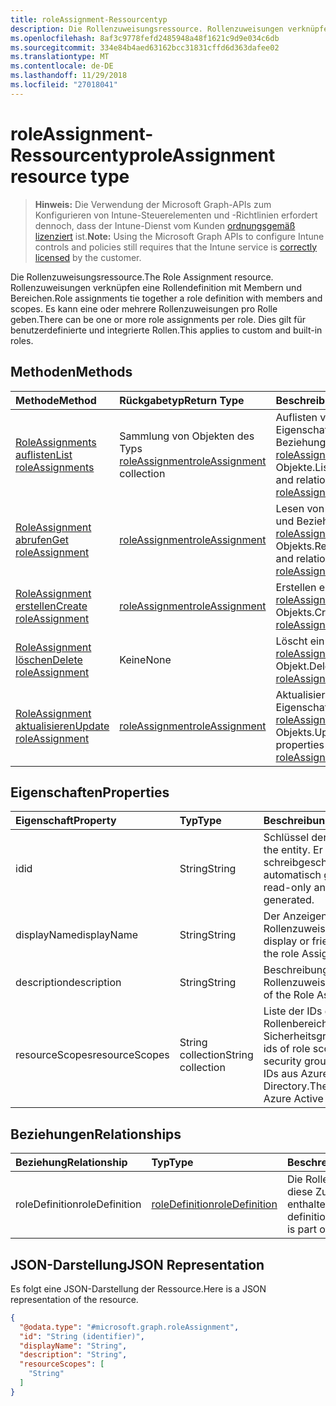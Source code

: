 ```yaml
---
title: roleAssignment-Ressourcentyp
description: Die Rollenzuweisungsressource. Rollenzuweisungen verknüpfen eine Rollendefinition mit Membern und Bereichen. Es kann eine oder mehrere Rollenzuweisungen pro Rolle geben. Dies gilt für benutzerdefinierte und integrierte Rollen.
ms.openlocfilehash: 8af3c9778fefd2485948a48f1621c9d9e034c6db
ms.sourcegitcommit: 334e84b4aed63162bcc31831cffd6d363dafee02
ms.translationtype: MT
ms.contentlocale: de-DE
ms.lasthandoff: 11/29/2018
ms.locfileid: "27018041"
---
```

# <a name="roleassignment-resource-type"></a><span data-ttu-id="622a1-106">roleAssignment-Ressourcentyp</span><span class="sxs-lookup"><span data-stu-id="622a1-106">roleAssignment resource type</span></span>

> <span data-ttu-id="622a1-107">**Hinweis:** Die Verwendung der Microsoft Graph-APIs zum Konfigurieren von Intune-Steuerelementen und -Richtlinien erfordert dennoch, dass der Intune-Dienst vom Kunden [ordnungsgemäß lizenziert](https://go.microsoft.com/fwlink/?linkid=839381) ist.</span><span class="sxs-lookup"><span data-stu-id="622a1-107">**Note:** Using the Microsoft Graph APIs to configure Intune controls and policies still requires that the Intune service is [correctly licensed](https://go.microsoft.com/fwlink/?linkid=839381) by the customer.</span></span>

<span data-ttu-id="622a1-108">Die Rollenzuweisungsressource.</span><span class="sxs-lookup"><span data-stu-id="622a1-108">The Role Assignment resource.</span></span> <span data-ttu-id="622a1-109">Rollenzuweisungen verknüpfen eine Rollendefinition mit Membern und Bereichen.</span><span class="sxs-lookup"><span data-stu-id="622a1-109">Role assignments tie together a role definition with members and scopes.</span></span> <span data-ttu-id="622a1-110">Es kann eine oder mehrere Rollenzuweisungen pro Rolle geben.</span><span class="sxs-lookup"><span data-stu-id="622a1-110">There can be one or more role assignments per role.</span></span> <span data-ttu-id="622a1-111">Dies gilt für benutzerdefinierte und integrierte Rollen.</span><span class="sxs-lookup"><span data-stu-id="622a1-111">This applies to custom and built-in roles.</span></span>
## <a name="methods"></a><span data-ttu-id="622a1-112">Methoden</span><span class="sxs-lookup"><span data-stu-id="622a1-112">Methods</span></span>
|<span data-ttu-id="622a1-113">Methode</span><span class="sxs-lookup"><span data-stu-id="622a1-113">Method</span></span>|<span data-ttu-id="622a1-114">Rückgabetyp</span><span class="sxs-lookup"><span data-stu-id="622a1-114">Return Type</span></span>|<span data-ttu-id="622a1-115">Beschreibung</span><span class="sxs-lookup"><span data-stu-id="622a1-115">Description</span></span>|
|:---|:---|:---|
|[<span data-ttu-id="622a1-116">RoleAssignments auflisten</span><span class="sxs-lookup"><span data-stu-id="622a1-116">List roleAssignments</span></span>](../api/intune-rbac-roleassignment-list.md)|<span data-ttu-id="622a1-117">Sammlung von Objekten des Typs [roleAssignment](../resources/intune-rbac-roleassignment.md)</span><span class="sxs-lookup"><span data-stu-id="622a1-117">[roleAssignment](../resources/intune-rbac-roleassignment.md) collection</span></span>|<span data-ttu-id="622a1-118">Auflisten von Eigenschaften und Beziehungen der [roleAssignment](../resources/intune-rbac-roleassignment.md)-Objekte.</span><span class="sxs-lookup"><span data-stu-id="622a1-118">List properties and relationships of the [roleAssignment](../resources/intune-rbac-roleassignment.md) objects.</span></span>|
|[<span data-ttu-id="622a1-119">RoleAssignment abrufen</span><span class="sxs-lookup"><span data-stu-id="622a1-119">Get roleAssignment</span></span>](../api/intune-rbac-roleassignment-get.md)|[<span data-ttu-id="622a1-120">roleAssignment</span><span class="sxs-lookup"><span data-stu-id="622a1-120">roleAssignment</span></span>](../resources/intune-rbac-roleassignment.md)|<span data-ttu-id="622a1-121">Lesen von Eigenschaften und Beziehungen des [roleAssignment](../resources/intune-rbac-roleassignment.md)-Objekts.</span><span class="sxs-lookup"><span data-stu-id="622a1-121">Read properties and relationships of the [roleAssignment](../resources/intune-rbac-roleassignment.md) object.</span></span>|
|[<span data-ttu-id="622a1-122">RoleAssignment erstellen</span><span class="sxs-lookup"><span data-stu-id="622a1-122">Create roleAssignment</span></span>](../api/intune-rbac-roleassignment-create.md)|[<span data-ttu-id="622a1-123">roleAssignment</span><span class="sxs-lookup"><span data-stu-id="622a1-123">roleAssignment</span></span>](../resources/intune-rbac-roleassignment.md)|<span data-ttu-id="622a1-124">Erstellen eines neuen [roleAssignment](../resources/intune-rbac-roleassignment.md)-Objekts.</span><span class="sxs-lookup"><span data-stu-id="622a1-124">Create a new [roleAssignment](../resources/intune-rbac-roleassignment.md) object.</span></span>|
|[<span data-ttu-id="622a1-125">RoleAssignment löschen</span><span class="sxs-lookup"><span data-stu-id="622a1-125">Delete roleAssignment</span></span>](../api/intune-rbac-roleassignment-delete.md)|<span data-ttu-id="622a1-126">Keine</span><span class="sxs-lookup"><span data-stu-id="622a1-126">None</span></span>|<span data-ttu-id="622a1-127">Löscht ein [roleAssignment](../resources/intune-rbac-roleassignment.md)-Objekt.</span><span class="sxs-lookup"><span data-stu-id="622a1-127">Deletes a [roleAssignment](../resources/intune-rbac-roleassignment.md).</span></span>|
|[<span data-ttu-id="622a1-128">RoleAssignment aktualisieren</span><span class="sxs-lookup"><span data-stu-id="622a1-128">Update roleAssignment</span></span>](../api/intune-rbac-roleassignment-update.md)|[<span data-ttu-id="622a1-129">roleAssignment</span><span class="sxs-lookup"><span data-stu-id="622a1-129">roleAssignment</span></span>](../resources/intune-rbac-roleassignment.md)|<span data-ttu-id="622a1-130">Aktualisieren der Eigenschaften eines [roleAssignment](../resources/intune-rbac-roleassignment.md)-Objekts.</span><span class="sxs-lookup"><span data-stu-id="622a1-130">Update the properties of a [roleAssignment](../resources/intune-rbac-roleassignment.md) object.</span></span>|

## <a name="properties"></a><span data-ttu-id="622a1-131">Eigenschaften</span><span class="sxs-lookup"><span data-stu-id="622a1-131">Properties</span></span>
|<span data-ttu-id="622a1-132">Eigenschaft</span><span class="sxs-lookup"><span data-stu-id="622a1-132">Property</span></span>|<span data-ttu-id="622a1-133">Typ</span><span class="sxs-lookup"><span data-stu-id="622a1-133">Type</span></span>|<span data-ttu-id="622a1-134">Beschreibung</span><span class="sxs-lookup"><span data-stu-id="622a1-134">Description</span></span>|
|:---|:---|:---|
|<span data-ttu-id="622a1-135">id</span><span class="sxs-lookup"><span data-stu-id="622a1-135">id</span></span>|<span data-ttu-id="622a1-136">String</span><span class="sxs-lookup"><span data-stu-id="622a1-136">String</span></span>|<span data-ttu-id="622a1-137">Schlüssel der Entität</span><span class="sxs-lookup"><span data-stu-id="622a1-137">Key of the entity.</span></span> <span data-ttu-id="622a1-138">Er ist schreibgeschützt und wird automatisch generiert.</span><span class="sxs-lookup"><span data-stu-id="622a1-138">This is read-only and automatically generated.</span></span>|
|<span data-ttu-id="622a1-139">displayName</span><span class="sxs-lookup"><span data-stu-id="622a1-139">displayName</span></span>|<span data-ttu-id="622a1-140">String</span><span class="sxs-lookup"><span data-stu-id="622a1-140">String</span></span>|<span data-ttu-id="622a1-141">Der Anzeigename der Rollenzuweisung.</span><span class="sxs-lookup"><span data-stu-id="622a1-141">The display or friendly name of the role Assignment.</span></span>|
|<span data-ttu-id="622a1-142">description</span><span class="sxs-lookup"><span data-stu-id="622a1-142">description</span></span>|<span data-ttu-id="622a1-143">String</span><span class="sxs-lookup"><span data-stu-id="622a1-143">String</span></span>|<span data-ttu-id="622a1-144">Beschreibung der Rollenzuweisung.</span><span class="sxs-lookup"><span data-stu-id="622a1-144">Description of the Role Assignment.</span></span>|
|<span data-ttu-id="622a1-145">resourceScopes</span><span class="sxs-lookup"><span data-stu-id="622a1-145">resourceScopes</span></span>|<span data-ttu-id="622a1-146">String collection</span><span class="sxs-lookup"><span data-stu-id="622a1-146">String collection</span></span>|<span data-ttu-id="622a1-147">Liste der IDs der Rollenbereichsmitglieder-Sicherheitsgruppen.</span><span class="sxs-lookup"><span data-stu-id="622a1-147">List of ids of role scope member security groups.</span></span>  <span data-ttu-id="622a1-148">Dies sind IDs aus Azure Active Directory.</span><span class="sxs-lookup"><span data-stu-id="622a1-148">These are IDs from Azure Active Directory.</span></span>|

## <a name="relationships"></a><span data-ttu-id="622a1-149">Beziehungen</span><span class="sxs-lookup"><span data-stu-id="622a1-149">Relationships</span></span>
|<span data-ttu-id="622a1-150">Beziehung</span><span class="sxs-lookup"><span data-stu-id="622a1-150">Relationship</span></span>|<span data-ttu-id="622a1-151">Typ</span><span class="sxs-lookup"><span data-stu-id="622a1-151">Type</span></span>|<span data-ttu-id="622a1-152">Beschreibung</span><span class="sxs-lookup"><span data-stu-id="622a1-152">Description</span></span>|
|:---|:---|:---|
|<span data-ttu-id="622a1-153">roleDefinition</span><span class="sxs-lookup"><span data-stu-id="622a1-153">roleDefinition</span></span>|[<span data-ttu-id="622a1-154">roleDefinition</span><span class="sxs-lookup"><span data-stu-id="622a1-154">roleDefinition</span></span>](../resources/intune-rbac-roledefinition.md)|<span data-ttu-id="622a1-155">Die Rollendefinition, in der diese Zuweisung enthalten ist.</span><span class="sxs-lookup"><span data-stu-id="622a1-155">Role definition this assignment is part of.</span></span>|

## <a name="json-representation"></a><span data-ttu-id="622a1-156">JSON-Darstellung</span><span class="sxs-lookup"><span data-stu-id="622a1-156">JSON Representation</span></span>
<span data-ttu-id="622a1-157">Es folgt eine JSON-Darstellung der Ressource.</span><span class="sxs-lookup"><span data-stu-id="622a1-157">Here is a JSON representation of the resource.</span></span>
<!-- {
  "blockType": "resource",
  "keyProperty": "id",
  "@odata.type": "microsoft.graph.roleAssignment"
}
-->
``` json
{
  "@odata.type": "#microsoft.graph.roleAssignment",
  "id": "String (identifier)",
  "displayName": "String",
  "description": "String",
  "resourceScopes": [
    "String"
  ]
}
```



